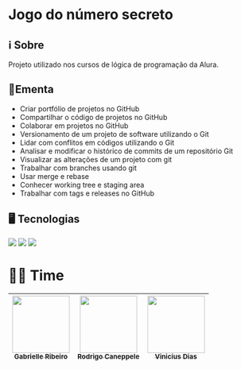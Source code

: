 <h1>Jogo do número secreto</h1>

## ℹ️ Sobre
<p>Projeto utilizado nos cursos de lógica de programação da Alura.</p>

## 📘Ementa

- Criar portfólio de projetos no GitHub
- Compartilhar o código de projetos no GitHub
- Colaborar em projetos no GitHub
- Versionamento de um projeto de software utilizando o Git
- Lidar com conflitos em códigos utilizando o Git
- Analisar e modificar o histórico de commits de um repositório Git
- Visualizar as alterações de um projeto com git
- Trabalhar com branches usando git
- Usar merge e rebase
- Conhecer working tree e staging area
- Trabalhar com tags e releases no GitHub

## 🖥️ Tecnologias

<div>
  <img src="https://img.shields.io/badge/HTML-239120?style=for-the-badge&logo=html5&logoColor=white">

  <img src="https://img.shields.io/badge/CSS-239120?&style=for-the-badge&logo=css3&logoColor=white">

  <img src="https://img.shields.io/badge/JavaScript-F7DF1E?style=for-the-badge&logo=javascript&logoColor=black">
  
</div>

# 🧑‍🏫 Time

| [<img loading="lazy" src="https://avatars.githubusercontent.com/u/33001620?v=4" width=115><br><sub>Gabrielle Ribeiro</sub>](https://github.com/gabrielle-ribeiro) | [<img loading="lazy" src="https://avatars.githubusercontent.com/u/522931?v=4" width=115><br><sub>Rodrigo Caneppele</sub>](https://github.com/rcaneppele) | [<img loading="vinivius" src="https://avatars.githubusercontent.com/u/6991415?v=4" width=115><br><sub>Vinicius Dias</sub>](https://github.com/cviniciussdias) |
| :---------------------------------------------------------------------------------------------------------------------------------------------------------------: | :------------------------------------------------------------------------------------------------------------------------------------------------------: | :------------------------------------------------------------------------------------------------------------------------------------------------------: |
